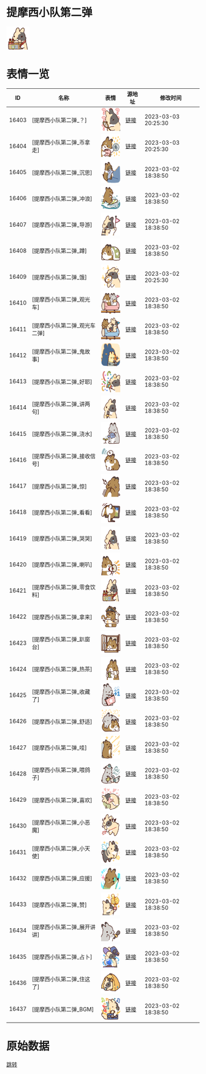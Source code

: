 # 提摩西小队第二弹

<img src="./cover.png" height="60" alt="cover" />

# 表情一览

|ID|名称|表情|源地址|修改时间|
|----|----|----|----|----|
|16403|[提摩西小队第二弹_？]|<img src="./pic/016403_%5B提摩西小队第二弹_？%5D.png" height="60" alt="？"/>|[链接](https://i0.hdslb.com/bfs/emote/296e1bdd521cdc305cfca97cb4609cd6aff70e88.png)|2023-03-03 20:25:30|
|16404|[提摩西小队第二弹_币拿走]|<img src="./pic/016404_%5B提摩西小队第二弹_币拿走%5D.png" height="60" alt="币拿走"/>|[链接](https://i0.hdslb.com/bfs/emote/3450ee705e8b9362d0cbcfdde20f8849d778df01.png)|2023-03-03 20:25:30|
|16405|[提摩西小队第二弹_沉思]|<img src="./pic/016405_%5B提摩西小队第二弹_沉思%5D.png" height="60" alt="沉思"/>|[链接](https://i0.hdslb.com/bfs/emote/b9a60cb6ca54b434a124b41658f7bedc3526f3ba.png)|2023-03-02 18:38:50|
|16406|[提摩西小队第二弹_冲浪]|<img src="./pic/016406_%5B提摩西小队第二弹_冲浪%5D.png" height="60" alt="冲浪"/>|[链接](https://i0.hdslb.com/bfs/emote/64e1c8ebdf66f5a1d3d71e6e3c36e73032a75487.png)|2023-03-02 18:38:50|
|16407|[提摩西小队第二弹_导游]|<img src="./pic/016407_%5B提摩西小队第二弹_导游%5D.png" height="60" alt="导游"/>|[链接](https://i0.hdslb.com/bfs/emote/f1ee60fc7b05e88bb67947e2a0209d84ecd03c22.png)|2023-03-02 18:38:50|
|16408|[提摩西小队第二弹_蹲]|<img src="./pic/016408_%5B提摩西小队第二弹_蹲%5D.png" height="60" alt="蹲"/>|[链接](https://i0.hdslb.com/bfs/emote/0cb889d2eeafc9067e5948422de281c13e7f65ee.png)|2023-03-02 18:38:50|
|16409|[提摩西小队第二弹_饿]|<img src="./pic/016409_%5B提摩西小队第二弹_饿%5D.png" height="60" alt="饿"/>|[链接](https://i0.hdslb.com/bfs/emote/b74a1e96368d8465d00c1976e9b712ad72b86a20.png)|2023-03-02 20:25:30|
|16410|[提摩西小队第二弹_观光车]|<img src="./pic/016410_%5B提摩西小队第二弹_观光车%5D.png" height="60" alt="观光车"/>|[链接](https://i0.hdslb.com/bfs/emote/ab001fd461f042e3b94e2c85d5f881025606720f.png)|2023-03-02 18:38:50|
|16411|[提摩西小队第二弹_观光车二弹]|<img src="./pic/016411_%5B提摩西小队第二弹_观光车二弹%5D.png" height="60" alt="观光车二弹"/>|[链接](https://i0.hdslb.com/bfs/emote/6adc3c3c7aa19e431879835c9ce4f56327fa9683.png)|2023-03-02 18:38:50|
|16412|[提摩西小队第二弹_鬼故事]|<img src="./pic/016412_%5B提摩西小队第二弹_鬼故事%5D.png" height="60" alt="鬼故事"/>|[链接](https://i0.hdslb.com/bfs/emote/cd5aa3abf8992f8c90477c32b0c5d570ea9b2287.png)|2023-03-02 18:38:50|
|16413|[提摩西小队第二弹_好耶]|<img src="./pic/016413_%5B提摩西小队第二弹_好耶%5D.png" height="60" alt="好耶"/>|[链接](https://i0.hdslb.com/bfs/emote/48177a0169fd5f3be55a1440832446d42546dec4.png)|2023-03-02 18:38:50|
|16414|[提摩西小队第二弹_讲两句]|<img src="./pic/016414_%5B提摩西小队第二弹_讲两句%5D.png" height="60" alt="讲两句"/>|[链接](https://i0.hdslb.com/bfs/emote/2607ffa385618abee320ac375e45dc760ceb6e4b.png)|2023-03-02 18:38:50|
|16415|[提摩西小队第二弹_浇水]|<img src="./pic/016415_%5B提摩西小队第二弹_浇水%5D.png" height="60" alt="浇水"/>|[链接](https://i0.hdslb.com/bfs/emote/9bd01003004c4b02a7428d29e6782fd225eacb4b.png)|2023-03-02 18:38:50|
|16416|[提摩西小队第二弹_接收信号]|<img src="./pic/016416_%5B提摩西小队第二弹_接收信号%5D.png" height="60" alt="接收信号"/>|[链接](https://i0.hdslb.com/bfs/emote/178eeeecde8918e017a41fbb64dd06aea87d3b3e.png)|2023-03-02 18:38:50|
|16417|[提摩西小队第二弹_惊]|<img src="./pic/016417_%5B提摩西小队第二弹_惊%5D.png" height="60" alt="惊"/>|[链接](https://i0.hdslb.com/bfs/emote/e34dc4344d6a3ff2a8e458c1c21a122875acbd54.png)|2023-03-02 18:38:50|
|16418|[提摩西小队第二弹_看看]|<img src="./pic/016418_%5B提摩西小队第二弹_看看%5D.png" height="60" alt="看看"/>|[链接](https://i0.hdslb.com/bfs/emote/569bd74ca7705dec92e1583fdd02da746cac30b1.png)|2023-03-02 18:38:50|
|16419|[提摩西小队第二弹_哭哭]|<img src="./pic/016419_%5B提摩西小队第二弹_哭哭%5D.png" height="60" alt="哭哭"/>|[链接](https://i0.hdslb.com/bfs/emote/47ae9028df56673184154b7cfe673ac9e6de0103.png)|2023-03-02 18:38:50|
|16420|[提摩西小队第二弹_喇叭]|<img src="./pic/016420_%5B提摩西小队第二弹_喇叭%5D.png" height="60" alt="喇叭"/>|[链接](https://i0.hdslb.com/bfs/emote/573d3f086266c07a8b5acc0396ddf6080d54d5c5.png)|2023-03-02 18:38:50|
|16421|[提摩西小队第二弹_零食饮料]|<img src="./pic/016421_%5B提摩西小队第二弹_零食饮料%5D.png" height="60" alt="零食饮料"/>|[链接](https://i0.hdslb.com/bfs/emote/dd24e22a53c5e6ddda4b1e2bc28f86bafffa31d2.png)|2023-03-02 18:38:50|
|16422|[提摩西小队第二弹_拿来]|<img src="./pic/016422_%5B提摩西小队第二弹_拿来%5D.png" height="60" alt="拿来"/>|[链接](https://i0.hdslb.com/bfs/emote/deef6752df9dd0ada1fc6397603c7c74af0638c9.png)|2023-03-02 18:38:50|
|16423|[提摩西小队第二弹_趴窗台]|<img src="./pic/016423_%5B提摩西小队第二弹_趴窗台%5D.png" height="60" alt="趴窗台"/>|[链接](https://i0.hdslb.com/bfs/emote/533957781b19bcf9d5969924cd970dabdc1a0bdc.png)|2023-03-02 18:38:50|
|16424|[提摩西小队第二弹_热茶]|<img src="./pic/016424_%5B提摩西小队第二弹_热茶%5D.png" height="60" alt="热茶"/>|[链接](https://i0.hdslb.com/bfs/emote/012820476017068ea9143f86d6d566f573855f42.png)|2023-03-02 18:38:50|
|16425|[提摩西小队第二弹_收藏了]|<img src="./pic/016425_%5B提摩西小队第二弹_收藏了%5D.png" height="60" alt="收藏了"/>|[链接](https://i0.hdslb.com/bfs/emote/0ff941d967d3809b824cd4aa4f5a77852160314a.png)|2023-03-02 18:38:50|
|16426|[提摩西小队第二弹_舒适]|<img src="./pic/016426_%5B提摩西小队第二弹_舒适%5D.png" height="60" alt="舒适"/>|[链接](https://i0.hdslb.com/bfs/emote/728991ecee21cb1fc54ef3616804c164c7f09717.png)|2023-03-02 18:38:50|
|16427|[提摩西小队第二弹_哇]|<img src="./pic/016427_%5B提摩西小队第二弹_哇%5D.png" height="60" alt="哇"/>|[链接](https://i0.hdslb.com/bfs/emote/9ee9d380b1b427e547d43803be1ad3ba5756c341.png)|2023-03-02 18:38:50|
|16428|[提摩西小队第二弹_喂鸽子]|<img src="./pic/016428_%5B提摩西小队第二弹_喂鸽子%5D.png" height="60" alt="喂鸽子"/>|[链接](https://i0.hdslb.com/bfs/emote/96fecc9d4fc59045444a66607ebc4034361314c9.png)|2023-03-02 18:38:50|
|16429|[提摩西小队第二弹_喜欢]|<img src="./pic/016429_%5B提摩西小队第二弹_喜欢%5D.png" height="60" alt="喜欢"/>|[链接](https://i0.hdslb.com/bfs/emote/1983eec46517e9677a3888c202558676a7978b81.png)|2023-03-02 18:38:50|
|16430|[提摩西小队第二弹_小恶魔]|<img src="./pic/016430_%5B提摩西小队第二弹_小恶魔%5D.png" height="60" alt="小恶魔"/>|[链接](https://i0.hdslb.com/bfs/emote/e2bdd767ae16470644a68be9c5fc1c4868d5a71b.png)|2023-03-02 18:38:50|
|16431|[提摩西小队第二弹_小天使]|<img src="./pic/016431_%5B提摩西小队第二弹_小天使%5D.png" height="60" alt="小天使"/>|[链接](https://i0.hdslb.com/bfs/emote/15274fa01de347adca6e4df6794062f3af250dab.png)|2023-03-02 18:38:50|
|16432|[提摩西小队第二弹_应援]|<img src="./pic/016432_%5B提摩西小队第二弹_应援%5D.png" height="60" alt="应援"/>|[链接](https://i0.hdslb.com/bfs/emote/3d0790658daa8fa0e905c8e1417f1e773e891735.png)|2023-03-02 18:38:50|
|16433|[提摩西小队第二弹_赞]|<img src="./pic/016433_%5B提摩西小队第二弹_赞%5D.png" height="60" alt="赞"/>|[链接](https://i0.hdslb.com/bfs/emote/ed4609bf8f50a4c384200ee9e34b7046c36ab2ac.png)|2023-03-02 18:38:50|
|16434|[提摩西小队第二弹_展开讲讲]|<img src="./pic/016434_%5B提摩西小队第二弹_展开讲讲%5D.png" height="60" alt="展开讲讲"/>|[链接](https://i0.hdslb.com/bfs/emote/ea913434f6ef19f3319cf19c88d39dae399d9816.png)|2023-03-02 18:38:50|
|16435|[提摩西小队第二弹_占卜]|<img src="./pic/016435_%5B提摩西小队第二弹_占卜%5D.png" height="60" alt="占卜"/>|[链接](https://i0.hdslb.com/bfs/emote/c941b2997572d8274daa4385bba13c1a4b427060.png)|2023-03-02 18:38:50|
|16436|[提摩西小队第二弹_住这了]|<img src="./pic/016436_%5B提摩西小队第二弹_住这了%5D.png" height="60" alt="住这了"/>|[链接](https://i0.hdslb.com/bfs/emote/a29fc0c814c15be8c77a938a249882fc238bd425.png)|2023-03-02 18:38:50|
|16437|[提摩西小队第二弹_BGM]|<img src="./pic/016437_%5B提摩西小队第二弹_BGM%5D.png" height="60" alt="BGM"/>|[链接](https://i0.hdslb.com/bfs/emote/82c3bd675678d6dad20a1b463b79643b09799a30.png)|2023-03-02 18:38:50|

# 原始数据

[跳转](./raw.json)

